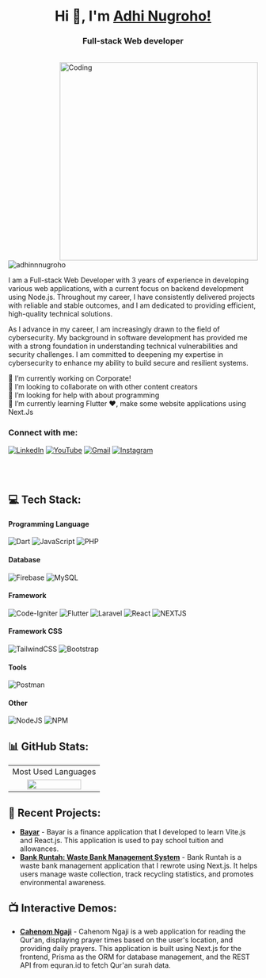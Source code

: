 <h1 align="center"> Hi 👋, I'm <a href="https://www.youtube.com/channel/UCHF6XCOb1Qa7IsiMEN1fGJw">Adhi Nugroho! </a></h1>
<h3 align="center">Full-stack Web developer</h3>

 <br />

<img align="right" alt="Coding" width="400" src="https://cdn.dribbble.com/users/1162077/screenshots/3848914/programmer.gif">

<p align="left"> <img src="https://komarev.com/ghpvc/?username=adhinnnugroho&label=Profile%20views&color=0e75b6&style=flat" alt="adhinnnugroho" /> </p>

I am a Full-stack Web Developer with 3 years of experience in developing various web applications, with a current focus on backend development using Node.js. Throughout my career, I have consistently delivered projects with reliable and stable outcomes, and I am dedicated to providing efficient, high-quality technical solutions.

As I advance in my career, I am increasingly drawn to the field of cybersecurity. My background in software development has provided me with a strong foundation in understanding technical vulnerabilities and security challenges. I am committed to deepening my expertise in cybersecurity to enhance my ability to build secure and resilient systems.

🔭 I’m currently working on Corporate!<br>
👯 I’m looking to collaborate on with other content creators<br>
🤝 I’m looking for help with about programming<br>
🌱 I’m currently learning Flutter ❤️, make some website applications using Next.Js<br>

<h3 align="left">Connect with me:</h3>

[![LinkedIn](https://img.shields.io/badge/LinkedIn-%230077B5.svg?logo=linkedin&logoColor=white)](https://www.linkedin.com/in/adhinnnugroho/)
[![YouTube](https://img.shields.io/badge/YouTube-%23FF0000.svg?logo=YouTube&logoColor=white)](https://www.youtube.com/channel/UCHF6XCOb1Qa7IsiMEN1fGJw)
[![Gmail](https://img.shields.io/badge/-Gmail-red?logo=gmail&logoColor=white)](mailto:adhinnnugroho@gmail.com)
[![Instagram](https://img.shields.io/badge/Instagram-%23E4405F.svg?logo=Instagram&logoColor=white)](https://instagram.com/adhinnnugroho)

<br />
<br />

## 💻 Tech Stack:

#### Programming Language

![Dart](https://img.shields.io/badge/dart-%230175C2.svg?style=for-the-badge&logo=dart&logoColor=white)
![JavaScript](https://img.shields.io/badge/javascript-%23323330.svg?style=for-the-badge&logo=javascript&logoColor=%23F7DF1E)
![PHP](https://img.shields.io/badge/php-%23777BB4.svg?style=for-the-badge&logo=php&logoColor=white)

#### Database

![Firebase](https://img.shields.io/badge/firebase-%23039BE5.svg?style=for-the-badge&logo=firebase)
![MySQL](https://img.shields.io/badge/mysql-%2300f.svg?style=for-the-badge&logo=mysql&logoColor=white)

#### Framework

![Code-Igniter](https://img.shields.io/badge/CodeIgniter-%23EF4223.svg?style=for-the-badge&logo=codeIgniter&logoColor=white)
![Flutter](https://img.shields.io/badge/Flutter-%2302569B.svg?style=for-the-badge&logo=Flutter&logoColor=white)
![Laravel](https://img.shields.io/badge/laravel-%23FF2D20.svg?style=for-the-badge&logo=laravel&logoColor=white)
![React](https://img.shields.io/badge/react-%2320232a.svg?style=for-the-badge&logo=react&logoColor=%2361DAFB)
![NEXTJS](https://img.shields.io/badge/next%20js-000000?style=for-the-badge&logo=nextdotjs&logoColor=white)

#### Framework CSS

![TailwindCSS](https://img.shields.io/badge/tailwindcss-%2338B2AC.svg?style=for-the-badge&logo=tailwind-css&logoColor=white)
![Bootstrap](https://img.shields.io/badge/bootstrap-%23563D7C.svg?style=for-the-badge&logo=bootstrap&logoColor=white)

#### Tools

![Postman](https://img.shields.io/badge/Postman-FF6C37?style=for-the-badge&logo=postman&logoColor=white)

#### Other

![NodeJS](https://img.shields.io/badge/node.js-6DA55F?style=for-the-badge&logo=node.js&logoColor=white)
![NPM](https://img.shields.io/badge/NPM-%23000000.svg?style=for-the-badge&logo=npm&logoColor=white)

## 📊 GitHub Stats:

<table style="width: 100%">
 <tbody>
  <tr>
   <td align="center" colspan="2">
    Most Used Languages
   </td>
  </tr>
  <tr>
   <td align="center" colspan="8">
     <img height="80%" src="https://github-readme-stats-git-masterrstaa-rickstaa.vercel.app/api/top-langs?username=adhinnnugroho&langs_count=8&show_icons=true&locale=en&layout=compact&theme=midnight-purple" />
   </td>
  </tr>
 </tbody>
</table>

## 🌟 Recent Projects:

- **[Bayar](https://github.com/adhinnnugroho/BAYAR)** - Bayar is a finance application that I developed to learn Vite.js and React.js. This application is used to pay school tuition and allowances.
- **[Bank Runtah: Waste Bank Management System](https://github.com/adhinnnugroho/BANK-RUNTAH)** - Bank Runtah is a waste bank management application that I rewrote using Next.js. It helps users manage waste collection, track recycling statistics, and promotes environmental awareness.

## 📺 Interactive Demos:
- **[Cahenom Ngaji](https://github.com/adhinnnugroho/CAHNOMNGAJI)** - Cahenom Ngaji is a web application for reading the Qur'an, displaying prayer times based on the user's location, and providing daily prayers. This application is built using Next.js for the frontend, Prisma as the ORM for database management, and the REST API from equran.id to fetch Qur'an surah data.
